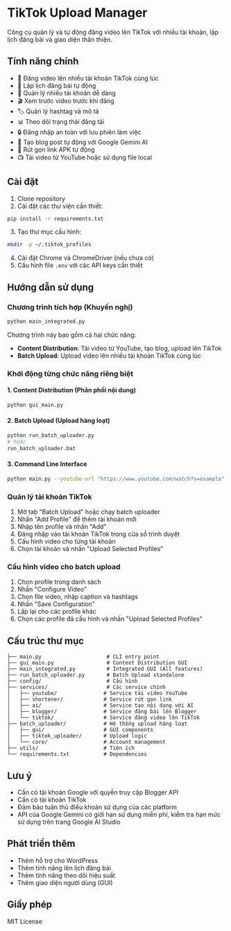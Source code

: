 # TikTok Upload Manager

Công cụ quản lý và tự động đăng video lên TikTok với nhiều tài khoản, lập lịch đăng bài và giao diện thân thiện.

## Tính năng chính

- 🚀 Đăng video lên nhiều tài khoản TikTok cùng lúc
- 📅 Lập lịch đăng bài tự động
- 👤 Quản lý nhiều tài khoản dễ dàng
- 🎬 Xem trước video trước khi đăng
- 🏷️ Quản lý hashtag và mô tả
- 📊 Theo dõi trạng thái đăng tải
- 🔒 Đăng nhập an toàn với lưu phiên làm việc
- 📝 Tạo blog post tự động với Google Gemini AI
- 🔗 Rút gọn link APK tự động
- 📺 Tải video từ YouTube hoặc sử dụng file local

## Cài đặt

1. Clone repository
2. Cài đặt các thư viện cần thiết:

```bash
pip install -r requirements.txt
```

3. Tạo thư mục cấu hình:

```bash
mkdir -p ~/.tiktok_profiles
```

4. Cài đặt Chrome và ChromeDriver (nếu chưa có)
5. Cấu hình file `.env` với các API keys cần thiết

## Hướng dẫn sử dụng

### Chương trình tích hợp (Khuyến nghị)

```bash
python main_integrated.py
```

Chương trình này bao gồm cả hai chức năng:
- **Content Distribution**: Tải video từ YouTube, tạo blog, upload lên TikTok
- **Batch Upload**: Upload video lên nhiều tài khoản TikTok cùng lúc

### Khởi động từng chức năng riêng biệt

#### 1. Content Distribution (Phân phối nội dung)
```bash
python gui_main.py
```

#### 2. Batch Upload (Upload hàng loạt)
```bash
python run_batch_uploader.py
# hoặc
run_batch_uploader.bat
```

#### 3. Command Line Interface
```bash
python main.py --youtube-url "https://www.youtube.com/watch?v=example" --title "My App Title" --apk-links "https://example.com/app1.apk"
```

### Quản lý tài khoản TikTok

1. Mở tab "Batch Upload" hoặc chạy batch uploader
2. Nhấn "Add Profile" để thêm tài khoản mới
3. Nhập tên profile và nhấn "Add"
4. Đăng nhập vào tài khoản TikTok trong cửa sổ trình duyệt
5. Cấu hình video cho từng tài khoản
6. Chọn tài khoản và nhấn "Upload Selected Profiles"

### Cấu hình video cho batch upload

1. Chọn profile trong danh sách
2. Nhấn "Configure Video"
3. Chọn file video, nhập caption và hashtags
4. Nhấn "Save Configuration"
5. Lặp lại cho các profile khác
6. Chọn các profile đã cấu hình và nhấn "Upload Selected Profiles"

## Cấu trúc thư mục

```
├── main.py                     # CLI entry point
├── gui_main.py                 # Content Distribution GUI
├── main_integrated.py          # Integrated GUI (All features)
├── run_batch_uploader.py       # Batch Upload standalone
├── config/                     # Cấu hình
├── services/                   # Các service chính
│   ├── youtube/               # Service tải video YouTube
│   ├── shortener/             # Service rút gọn link
│   ├── ai/                    # Service tạo nội dung với AI
│   ├── blogger/               # Service đăng bài lên Blogger
│   └── tiktok/                # Service đăng video lên TikTok
├── batch_uploader/            # Hệ thống upload hàng loạt
│   ├── gui/                   # GUI components
│   ├── tiktok_uploader/       # Upload logic
│   └── core/                  # Account management
├── utils/                     # Tiện ích
└── requirements.txt           # Dependencies
```

## Lưu ý

- Cần có tài khoản Google với quyền truy cập Blogger API
- Cần có tài khoản TikTok
- Đảm bảo tuân thủ điều khoản sử dụng của các platform
- API của Google Gemini có giới hạn sử dụng miễn phí, kiểm tra hạn mức sử dụng trên trang Google AI Studio

## Phát triển thêm

- Thêm hỗ trợ cho WordPress
- Thêm tính năng lên lịch đăng bài
- Thêm tính năng theo dõi hiệu suất
- Thêm giao diện người dùng (GUI)

## Giấy phép

MIT License
